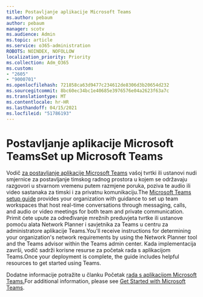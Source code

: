 ```yaml
---
title: Postavljanje aplikacije Microsoft Teams
ms.author: pebaum
author: pebaum
manager: scotv
ms.audience: Admin
ms.topic: article
ms.service: o365-administration
ROBOTS: NOINDEX, NOFOLLOW
localization_priority: Priority
ms.collection: Adm_O365
ms.custom:
- "2605"
- "9000701"
ms.openlocfilehash: 721858ca63d9477c234612de8306d3b20654d232
ms.sourcegitcommit: 8bc60ec34bc1e40685e3976576e04a2623f63a7c
ms.translationtype: MT
ms.contentlocale: hr-HR
ms.lasthandoff: 04/15/2021
ms.locfileid: "51786193"
---
```

# <a name="set-up-microsoft-teams"></a><span data-ttu-id="802a7-102">Postavljanje aplikacije Microsoft Teams</span><span class="sxs-lookup"><span data-stu-id="802a7-102">Set up Microsoft Teams</span></span>

<span data-ttu-id="802a7-103">Vodič  [za postavljanje aplikacije Microsoft Teams](https://aka.ms/teamsguidance)  vašoj tvrtki ili ustanovi nudi smjernice za postavljanje timskog radnog prostora u kojem se održavaju razgovori u stvarnom vremenu putem razmjene poruka, poziva te audio ili video sastanaka za timski i za privatnu komunikaciju.</span><span class="sxs-lookup"><span data-stu-id="802a7-103">The  [Microsoft Teams setup guide](https://aka.ms/teamsguidance)  provides your organization with guidance to set up team workspaces that host real-time conversations through messaging, calls, and audio or video meetings for both team and private communication.</span></span> <span data-ttu-id="802a7-104">Primit ćete upute za određivanje mrežnih preduvjeta tvrtke ili ustanove pomoću alata Network Planner i savjetnika za Teams u centru za administratore aplikacije Teams.</span><span class="sxs-lookup"><span data-stu-id="802a7-104">You'll receive instructions for determining your organization's network requirements by using the Network Planner tool and the Teams advisor within the Teams admin center.</span></span> <span data-ttu-id="802a7-105">Kada implementacija završi, vodič sadrži korisne resurse za početak rada s aplikacijom Teams.</span><span class="sxs-lookup"><span data-stu-id="802a7-105">Once your deployment is complete, the guide includes helpful resources to get started using Teams.</span></span>

<span data-ttu-id="802a7-106">Dodatne informacije potražite u članku Početak [rada s aplikacijom Microsoft Teams.](https://docs.microsoft.com/microsoftteams/get-started-with-teams-quick-start)</span><span class="sxs-lookup"><span data-stu-id="802a7-106">For additional information, please see [Get Started with Microsoft Teams](https://docs.microsoft.com/microsoftteams/get-started-with-teams-quick-start).</span></span>
